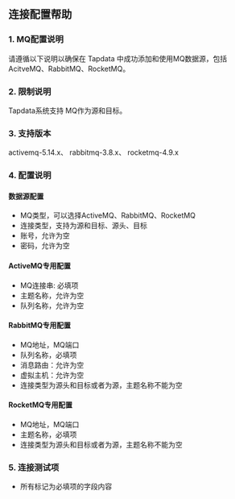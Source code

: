 ## **连接配置帮助**
### **1. MQ配置说明**
请遵循以下说明以确保在 Tapdata 中成功添加和使用MQ数据源，包括AcitveMQ、RabbitMQ、RocketMQ。

### **2. 限制说明**
Tapdata系统支持 MQ作为源和目标。

### **3. 支持版本**
activemq-5.14.x、 rabbitmq-3.8.x、 rocketmq-4.9.x

### **4. 配置说明**
#### **数据源配置**<br>
- MQ类型，可以选择ActiveMQ、RabbitMQ、RocketMQ
- 连接类型，支持为源和目标、源头、目标
- 账号，允许为空
- 密码，允许为空

#### **ActiveMQ专用配置**<br>
- MQ连接串: 必填项
- 主题名称，允许为空
- 队列名称，允许为空
#### **RabbitMQ专用配置**<br>
- MQ地址，MQ端口
- 队列名称，必填项
- 消息路由：允许为空
- 虚拟主机：允许为空
- 连接类型为源头和目标或者为源，主题名称不能为空

#### **RocketMQ专用配置**<br>
- MQ地址，MQ端口
- 主题名称，必填项
- 连接类型为源头和目标或者为源，主题名称不能为空

### **5. 连接测试项**
- 所有标记为必填项的字段内容
